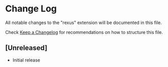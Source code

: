 # Change Log

All notable changes to the "rexus" extension will be documented in this file.

Check [Keep a Changelog](http://keepachangelog.com/) for recommendations on how to structure this file.

## [Unreleased]

- Initial release